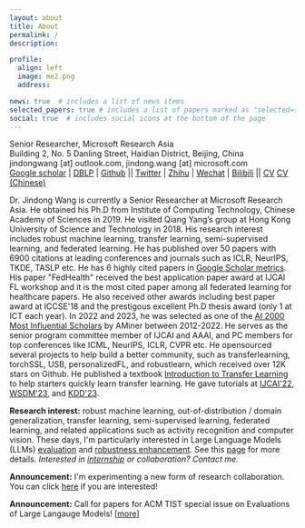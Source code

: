 ```yaml
---
layout: about
title: About
permalink: /
description: 

profile:
  align: left
  image: me2.png
  address: 

news: true  # includes a list of news items
selected_papers: true # includes a list of papers marked as "selected={true}"
social: true  # includes social icons at the bottom of the page
---
```


Senior Researcher, Microsoft Research Asia<br>
Building 2, No. 5 Danling Street, Haidian District, Beijing, China<br>
jindongwang [at] outlook.com, jindong.wang [at] microsoft.com<br>
[Google scholar](https://scholar.google.com/citations?user=hBZ_tKsAAAAJ) | [DBLP](https://dblp.org/pid/19/2969-1.html) | [Github](https://github.com/jindongwang) || [Twitter](https://twitter.com/jd92wang) | [Zhihu](https://www.zhihu.com/people/jindongwang) | [Wechat](http://jd92.wang/assets/img/wechat_public_account.jpg) | [Bilibili](https://space.bilibili.com/477087194) || [CV](https://go.jd92.wang/cv) [CV (Chinese)](https://go.jd92.wang/cvchinese)

Dr. Jindong Wang is currently a Senior Researcher at Microsoft Research Asia. He obtained his Ph.D from Institute of Computing Technology, Chinese Academy of Sciences in 2019. He visited Qiang Yang’s group at Hong Kong University of Science and Technology in 2018. His research interest includes robust machine learning, transfer learning, semi-supervised learning, and federated learning. He has published over 50 papers with 6900 citations at leading conferences and journals such as ICLR, NeurIPS, TKDE, TASLP etc. He has 6 highly cited papers in [Google Scholar metrics](https://www.aminer.cn/ai2000?domain_ids=5dc122672ebaa6faa962c2a4). His paper "FedHealth" received the best application paper award at IJCAI FL workshop and it is the most cited paper among all federated learning for healthcare papers. He also received other awards including best paper award at ICCSE'18 and the prestigous excellent Ph.D thesis award (only 1 at ICT each year). In 2022 and 2023, he was selected as one of the [AI 2000 Most Influential Scholars](https://www.aminer.cn/ai2000?domain_ids=5dc122672ebaa6faa962c2a4) by AMiner between 2012-2022. He serves as the senior program committee member of IJCAI and AAAI, and PC members for top conferences like ICML, NeurIPS, ICLR, CVPR etc. He opensourced several projects to help build a better community, such as transferlearning, torchSSL, USB, personalizedFL, and robustlearn, which received over 12K stars on Github. He published a textbook [Introduction to Transfer Learning](http://jd92.wang/tlbook) to help starters quickly learn transfer learning. He gave tutorials at [IJCAI'22](https://dgresearch.github.io/), [WSDM'23](https://dgresearch.github.io/), and [KDD'23](https://mltrust.github.io/).

**Research interest:** robust machine learning, out-of-distribution / domain generalization, transfer learning, semi-supervised learning, federated learning, and related applications such as activity recognition and computer vision. These days, I'm particularly interested in Large Language Models (LLMs) [evaluation](https://llm-eval.github.io/) and [robustness enhancement](https://llm-enhance.github.io/). See this [page](https://jd92.wang/research/) for more details. *Interested in [internship](https://zhuanlan.zhihu.com/p/102558267) or collaboration? Contact me.*

**Announcement:** I'm experimenting a new form of research collaboration. You can click [here](https://forms.office.com/r/32Fs6uAjT6) if you are interested!

**Announcement:** Call for papers for ACM TIST special issue on Evaluations of Large Langauge Models! [[more](https://dl.acm.org/pb-assets/static_journal_pages/tist/pdf/TIST_CfP_LLMS-1696884403733.pdf)]



